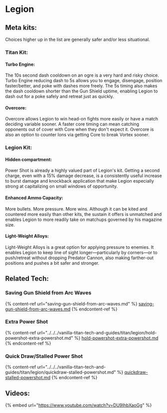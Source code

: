 # Legion

## Meta kits:

Choices higher up in the list are generally safer and/or less situational.

### Titan Kit:

#### Turbo Engine:

The 10s second dash cooldown on an ogre is a very hard and risky choice. Turbo Engine reducing dash to 5s allows you to engage, disengage, position faster/better, and poke with dashes more freely. The 5s timing also makes the dash cooldown shorter than the Gun Shield uptime, enabling Legion to dash out for a poke safely and retreat just as quickly.

#### Overcore:

Overcore allows Legion to win head-on fights more easily or have a match deciding variable sooner. A faster core timing can mean catching opponents out of cover with Core when they don't expect it. Overcore is also an option to counter Ions via getting Core to break Vortex sooner.

### Legion Kit:

#### Hidden compartment:

Power Shot is already a highly valued part of Legion's kit. Getting a second charge, even with a 15% damage decrease, is a consistently useful increase to burst damage and knockback application that make Legion especially strong at capitalizing on small windows of opportunity.

#### &#x20;Enhanced Ammo Capacity:

More bullets. More pressure. More wins. Although it can be kited and countered more easily than other kits, the sustain it offers is unmatched and enables Legion to more readily take on matchups governed by his magazine size.

#### &#x20;Light-Weight Alloys:

Light-Weight Alloys is a great option for applying pressure to enemies. It enables Legion to keep line of sight longer—particularly by corners—or to push/retreat without dropping Predator Cannon, also making farther-out positions and pushes a bit safer and stronger.

## Related Tech:

### Saving Gun Shield from Arc Waves

{% content-ref url="saving-gun-shield-from-arc-waves.md" %}
[saving-gun-shield-from-arc-waves.md](saving-gun-shield-from-arc-waves.md)
{% endcontent-ref %}

### Extra Power Shot

{% content-ref url="../../../vanilla-titan-tech-and-guides/titan/legion/hold-powershot-extra-powershot.md" %}
[hold-powershot-extra-powershot.md](../../../vanilla-titan-tech-and-guides/titan/legion/hold-powershot-extra-powershot.md)
{% endcontent-ref %}

### Quick Draw/Stalled Power Shot

{% content-ref url="../../../vanilla-titan-tech-and-guides/titan/legion/quickdraw-stalled-powershot.md" %}
[quickdraw-stalled-powershot.md](../../../vanilla-titan-tech-and-guides/titan/legion/quickdraw-stalled-powershot.md)
{% endcontent-ref %}

## Videos:

{% embed url="https://www.youtube.com/watch?v=DU9IhbXaoGg" %}
